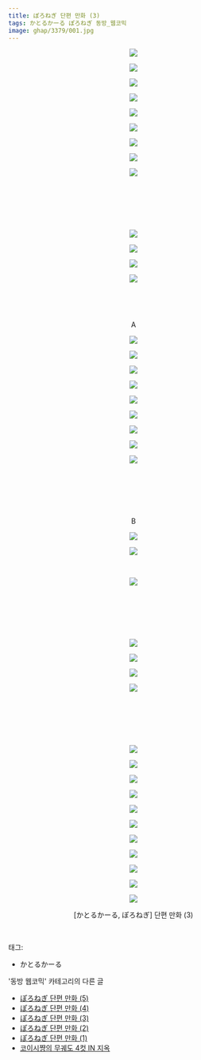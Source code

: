 ```yaml
---
title: ぽろねぎ 단편 만화 (3)
tags: かとるかーる ぽろねぎ 동방_웹코믹
image: ghap/3379/001.jpg
---
```

<div class="article">
<p style="text-align: center; clear: none; float: none;"><img src="{{ site.nasurl }}/ghap/3379/001.jpg"/></p>
<p style="text-align: center; clear: none; float: none;"><img src="{{ site.nasurl }}/ghap/3379/002.jpg"/></p>
<p style="text-align: center; clear: none; float: none;"><img src="{{ site.nasurl }}/ghap/3379/003.jpg"/></p>
<p style="text-align: center; clear: none; float: none;"><img src="{{ site.nasurl }}/ghap/3379/004.jpg"/></p>
<p style="text-align: center; clear: none; float: none;"><img src="{{ site.nasurl }}/ghap/3379/005.jpg"/></p>
<p style="text-align: center; clear: none; float: none;"><img src="{{ site.nasurl }}/ghap/3379/006.jpg"/></p>
<p style="text-align: center; clear: none; float: none;"><img src="{{ site.nasurl }}/ghap/3379/007.jpg"/></p>
<p style="text-align: center; clear: none; float: none;"><img src="{{ site.nasurl }}/ghap/3379/008.jpg"/></p>
<p style="text-align: center; clear: none; float: none;"><img src="{{ site.nasurl }}/ghap/3379/009.jpg"/></p>
<p style="text-align: center; clear: none; float: none;"><br/></p>
<p style="text-align: center; clear: none; float: none;"><br/></p>
<p style="text-align: center; clear: none; float: none;"><br/></p>
<p style="text-align: center; clear: none; float: none;"><img src="{{ site.nasurl }}/ghap/3379/010.jpg"/></p>
<p style="text-align: center; clear: none; float: none;"><img src="{{ site.nasurl }}/ghap/3379/011.jpg"/></p>
<p style="text-align: center; clear: none; float: none;"><img src="{{ site.nasurl }}/ghap/3379/012.jpg"/></p>
<p style="text-align: center; clear: none; float: none;"><img src="{{ site.nasurl }}/ghap/3379/013.jpg"/></p>
<p style="text-align: center; clear: none; float: none;"><br/></p>
<p style="text-align: center; clear: none; float: none;"><br/></p>
<p style="text-align: center; clear: none; float: none;">A</p>
<p style="text-align: center; clear: none; float: none;"><img src="{{ site.nasurl }}/ghap/3379/014.jpg"/></p>
<p style="text-align: center; clear: none; float: none;"><img src="{{ site.nasurl }}/ghap/3379/015.jpg"/></p>
<p style="text-align: center; clear: none; float: none;"><img src="{{ site.nasurl }}/ghap/3379/016.jpg"/></p>
<p style="text-align: center; clear: none; float: none;"><img src="{{ site.nasurl }}/ghap/3379/017.jpg"/></p>
<p style="text-align: center; clear: none; float: none;"><img src="{{ site.nasurl }}/ghap/3379/018.jpg"/></p>
<p style="text-align: center; clear: none; float: none;"><img src="{{ site.nasurl }}/ghap/3379/019.jpg"/></p>
<p style="text-align: center; clear: none; float: none;"><img src="{{ site.nasurl }}/ghap/3379/020.jpg"/></p>
<p style="text-align: center; clear: none; float: none;"><img src="{{ site.nasurl }}/ghap/3379/021.jpg"/></p>
<p style="text-align: center; clear: none; float: none;"><img src="{{ site.nasurl }}/ghap/3379/022.jpg"/></p>
<p style="text-align: center; clear: none; float: none;"><br/></p>
<p style="text-align: center; clear: none; float: none;"><br/></p>
<p style="text-align: center; clear: none; float: none;"><br/></p>
<p style="text-align: center; clear: none; float: none;">B</p>
<p style="text-align: center; clear: none; float: none;"><img src="{{ site.nasurl }}/ghap/3379/023.jpg"/></p>
<p style="text-align: center; clear: none; float: none;"><img src="{{ site.nasurl }}/ghap/3379/024.jpg"/></p>
<p style="text-align: center; clear: none; float: none;"><br/></p>
<p style="text-align: center; clear: none; float: none;"><img src="{{ site.nasurl }}/ghap/3379/025.jpg"/></p>
<p style="text-align: center; clear: none; float: none;"><br/></p>
<p style="text-align: center; clear: none; float: none;"><br/></p>
<p style="text-align: center; clear: none; float: none;"><br/></p>
<p style="text-align: center; clear: none; float: none;"><img src="{{ site.nasurl }}/ghap/3379/026.jpg"/></p>
<p style="text-align: center; clear: none; float: none;"><img src="{{ site.nasurl }}/ghap/3379/027.jpg"/></p>
<p style="text-align: center; clear: none; float: none;"><img src="{{ site.nasurl }}/ghap/3379/028.jpg"/></p>
<p style="text-align: center; clear: none; float: none;"><img src="{{ site.nasurl }}/ghap/3379/029.jpg"/></p>
<p style="text-align: center; clear: none; float: none;"><br/></p>
<p style="text-align: center; clear: none; float: none;"><br/></p>
<p style="text-align: center; clear: none; float: none;"><br/></p>
<p style="text-align: center; clear: none; float: none;"><img src="{{ site.nasurl }}/ghap/3379/030.jpg"/></p>
<p style="text-align: center; clear: none; float: none;"><img src="{{ site.nasurl }}/ghap/3379/031.jpg"/></p>
<p style="text-align: center; clear: none; float: none;"><img src="{{ site.nasurl }}/ghap/3379/032.jpg"/></p>
<p style="text-align: center; clear: none; float: none;"><img src="{{ site.nasurl }}/ghap/3379/033.jpg"/></p>
<p style="text-align: center; clear: none; float: none;"><img src="{{ site.nasurl }}/ghap/3379/034.jpg"/></p>
<p style="text-align: center; clear: none; float: none;"><img src="{{ site.nasurl }}/ghap/3379/035.jpg"/></p>
<p style="text-align: center; clear: none; float: none;"><img src="{{ site.nasurl }}/ghap/3379/036.jpg"/></p>
<p style="text-align: center; clear: none; float: none;"><img src="{{ site.nasurl }}/ghap/3379/037.jpg"/></p>
<p style="text-align: center; clear: none; float: none;"><img src="{{ site.nasurl }}/ghap/3379/038.jpg"/></p>
<p style="text-align: center; clear: none; float: none;"><img src="{{ site.nasurl }}/ghap/3379/039.jpg"/></p>
<p style="text-align: center; clear: none; float: none;"><img src="{{ site.nasurl }}/ghap/3379/040.jpg"/></p>
<p style="text-align: center; clear: none; float: none;">[かとるかーる, ぽろねぎ] 단편 만화 (3)</p>
<p><br/></p>
</div><div class="tagTrail">
<p>태그: </p>
<ul>
<li>かとるかーる</li>
</ul>
</div><div class="another">
<p>'동방 웹코믹' 카테고리의 다른 글</p>
<ul>
<li><a href="/2017-06-16-ghap_3381">ぽろねぎ 단편 만화 (5)</a></li>
<li><a href="/2017-06-16-ghap_3380">ぽろねぎ 단편 만화 (4)</a></li>
<li><a href="/2017-06-16-ghap_3379">ぽろねぎ 단편 만화 (3)</a></li>
<li><a href="/2017-06-15-ghap_3378">ぽろねぎ 단편 만화 (2)</a></li>
<li><a href="/2017-06-15-ghap_3377">ぽろねぎ 단편 만화 (1)</a></li>
<li><a href="/2017-06-13-ghap_3376">코이시쨩의 무궤도 4컷 IN 지옥</a></li>
</ul>
</div><div class="cb_module cb_fluid">
<div class="cb_wrt cb_profile">
</div><!-- commentList close -->
</div>
